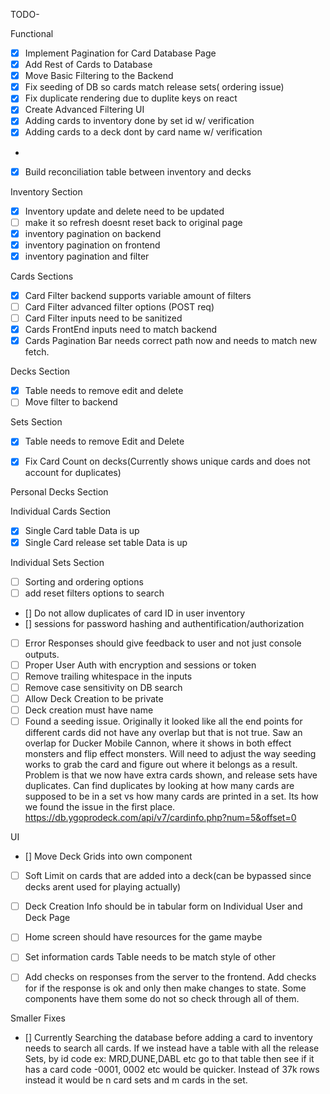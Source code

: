 TODO-

Functional

- [x] Implement Pagination for Card Database Page
- [x] Add Rest of Cards to Database
- [x] Move Basic Filtering to the Backend
- [x] Fix seeding of DB so cards match release sets( ordering issue)
- [x] Fix duplicate rendering due to duplite keys on react 
- [x] Create Advanced Filtering UI 
- [x] Adding cards to inventory done by set id w/ verification
- [x] Adding cards to a deck dont by card name w/ verification
- 
- [x] Build reconciliation table between inventory and decks

Inventory Section
- [x] Inventory update and delete need to be updated
- [ ] make it so refresh doesnt reset back to original page
- [x] inventory pagination on backend
- [x] inventory pagination on frontend
- [x] inventory pagination and filter

Cards Sections
- [x] Card Filter backend supports variable amount of filters
- [ ] Card Filter advanced filter options (POST req)
- [ ] Card Filter inputs need to be sanitized
- [x] Cards FrontEnd inputs need to match backend
- [x] Cards Pagination Bar needs correct path now and needs to match new fetch. 

Decks Section
- [x] Table needs to remove edit and delete 
- [ ] Move filter to backend 

Sets Section
- [x] Table needs to remove Edit and Delete
- [x] Fix Card Count on decks(Currently shows unique cards and does not account for duplicates)


Personal Decks Section

Individual Cards Section
- [x] Single Card table Data is up
- [x] Single Card release set table Data is up

Individual Sets Section


- [ ]  Sorting and ordering options 
- [ ]  add reset filters options to search
- [] Do not allow duplicates of card ID in user inventory
- [] sessions for password hashing and authentification/authorization
- [ ] Error Responses should give feedback to user and not just console outputs.
- [ ] Proper User Auth with encryption and sessions or token
- [ ] Remove trailing whitespace in the inputs
- [ ] Remove case sensitivity on DB search
- [ ] Allow Deck Creation to be private
- [ ] Deck creation must have name
- [ ] Found a seeding issue. Originally it looked like all the end points for different cards did not have any overlap but that is not true. Saw an overlap for Ducker Mobile Cannon, where it shows in both effect monsters and flip effect monsters. Will need to adjust the way seeding works to grab the card and figure out where it belongs as a result. Problem is that we now have extra cards shown, and release sets have duplicates. Can find duplicates by looking at how many cards are supposed to be in a set vs how many cards are printed in a set. Its how we found the issue in the first place. 
 https://db.ygoprodeck.com/api/v7/cardinfo.php?num=5&offset=0 

UI
- [] Move Deck Grids into own component

- [ ] Soft Limit on cards that are added into a deck(can be bypassed since decks arent used for playing actually)
- [ ] Deck Creation Info should be in tabular form on Individual User and Deck Page
- [ ] Home screen should have resources for the game maybe

- [ ] Set information cards Table needs to be match style of other 
- [ ] Add checks on responses from the server to the frontend. Add checks for if the response is ok and only then make changes to state. Some components have them some do not so check through all of them. 


Smaller Fixes
- [] Currently Searching the database before adding a card to inventory needs to search all cards. If we instead have a table with all the release Sets, by id code ex: MRD,DUNE,DABL etc go to that table then see if it has a card code -0001, 0002 etc would be quicker. Instead of 37k rows instead it would be n card sets and m cards in the set. 
